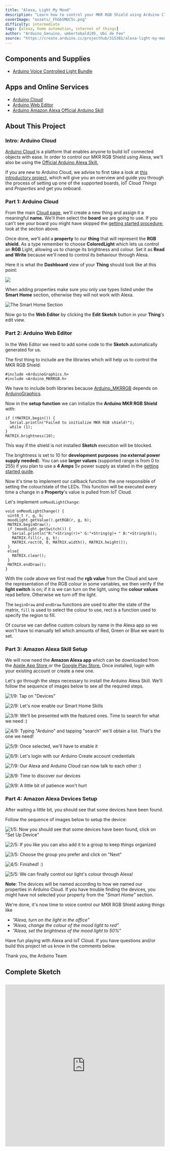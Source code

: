 ```yaml
---
title: "Alexa, Light My Mood"
description: "Learn how to control your MKR RGB Shield using Arduino Cloud and Amazon Alexa."
coverImage: "assets/_FhGbSMUC5c.png"
difficulty: intermediate
tags: [alexa, home automation, internet of things]
author: "Arduino_Genuino, umbertobaldi95, Ubi de Feo"
source: "https://create.arduino.cc/projecthub/315381/alexa-light-my-mood-885534"
---
```


## Components and Supplies

- [Arduino Voice Controlled Light Bundle](https://store.arduino.cc/voice-controlled-light-bundle)

## Apps and Online Services

- [Arduino Cloud](https://cloud.arduino.cc)
- [Arduino Web Editor](https://create.arduino.cc/editor)
- [Arduino Amazon Alexa Official Arduino Skill](https://www.amazon.com/Arduino-LLC/dp/B07ZT2PK2H)

## About This Project

### Intro: Arduino Cloud

[Arduino Cloud ](https://create.arduino.cc/iot/)is a platform that enables anyone to build IoT connected objects with ease. In order to control our MKR RGB Shield using Alexa, we'll also be using the [Official Arduino Alexa Skill.](https://www.amazon.com/Arduino-LLC/dp/B07ZT2PK2H)

If you are new to Arduino Cloud, we advise to first take a look at [this introductory project,](https://create.arduino.cc/projecthub/133030/iot-cloud-getting-started-c93255) which will give you an overview and guide you through the process of setting up one of the supported boards, IoT Cloud *Things* and *Properties* and get you onboard.

### Part 1: Arduino Cloud

From the main [Cloud page,](https://create.arduino.cc/iot/things) we'll create a new thing and assign it a meaningful **name.** We'll then select the **board** we are going to use. If you can't see your board you might have skipped the [getting started procedure:](https://create.arduino.cc/getting-started) look at the section above.

Once done, we'll add a **property** to our **thing** that will represent the **RGB shield.** As a type remember to choose **ColoredLight** which lets us control an **RGB** Light, allowing us to change its brightness and colour. Set it as **Read** **and** **Write** because we'll need to control its behaviour through Alexa.

Here it is what the **Dashboard** view of your **Thing** should look like at this point:

![](assets/screenshot_from_2019-12-23_15-37-38_lFNTKH9oSn.png)

When adding properties make sure you only use types listed under the **Smart Home** section, otherwise they will not work with Alexa.

![The Smart Home Section](assets/smart_home_rectangle_dLR0YJgofD.png)


Now go to the **Web Editor** by clicking the **Edit Sketch** button in your **Thing**'s edit view.

### Part 2: Arduino Web Editor

In the Web Editor we need to add some code to the **Sketch** automatically generated for us.

The first thing to include are the libraries which will help us to control the MKR RGB Shield:

```arduino
#include <ArduinoGraphics.h> 
#include <Arduino_MKRRGB.h>
```

We have to include both libraries because [Arduino\_MKRRGB](https://www.arduino.cc/en/Reference/ArduinoMKRRGB) depends on [ArduinoGraphics](https://www.arduino.cc/en/Reference/ArduinoGraphics).

Now in the **setup function** we can initialize the **Arduino MKR RGB Shield** with:

```arduino
if (!MATRIX.begin()) {
  Serial.println("Failed to initialize MKR RGB shield!");
  while (1);
}
MATRIX.brightness(10);
```

This way if the shield is not installed **Sketch** execution will be blocked.

The brightness is set to 10 for **development purposes** (**no external power supply** **needed**). You can use **larger values** (supported range is from 0 to 255) if you plan to use a **4 Amps** 5v power supply as stated in the [getting started guide](https://www.arduino.cc/en/guide/MKRRGBShield).

Now it's time to implement our callback function: the one responsible of setting the colour/state of the LEDs. This function will be executed every time a change in a **Property**'s value is pulled from IoT Cloud.

Let's implement `onMoodLightChange`:

```arduino
void onMoodLightChange() {
 uint8_t r, g, b;
 moodLight.getValue().getRGB(r, g, b);
 MATRIX.beginDraw();
 if (moodLight.getSwitch()) {
   Serial.println("R:"+String(r)+" G:"+String(g)+ " B:"+String(b));
   MATRIX.fill(r, g, b);
   MATRIX.rect(0, 0, MATRIX.width(), MATRIX.height());
 }
 else{
   MATRIX.clear();
 }
 MATRIX.endDraw();
}
```

With the code above we first read the **rgb value** from the Cloud and save the representation of the RGB colour in some variables, we then verify if the **light switch** is on; if it is we can turn on the light, using the **colour values** read before. Otherwise we turn off the light.

The `beginDraw` and `endDraw` functions are used to alter the state of the matrix, `fill` is used to select the colour to use, rect is a function used to specify the region to fill.

Of course we can define custom colours by name in the Alexa app so we won't have to manually tell which amounts of Red, Green or Blue we want to set. 

### Part 3: Amazon Alexa Skill Setup

We will now need the **Amazon Alexa app** which can be downloaded from the [Apple App Store ](https://apps.apple.com/us/app/amazon-alexa/id944011620)or the [Google Play Store.](https://play.google.com/store/apps/details?id=com.amazon.dee.app) Once installed, login with your existing account or create a new one.

Let's go through the steps necessary to install the Arduino Alexa Skill. We'll follow the sequence of images below to see all the required steps.

![1/9: Tap on "Devices"](assets/00_RFm9P2qzyB.png)



![2/9: Let's now enable our Smart Home Skills](assets/01_nKLOMzvdse.png)



![3/9: We'll be presented with the featured ones. Time to search for what we need :)](assets/02_fyS5DtH2jX.png)



![4/9: Typing "Arduino" and tapping "search" we'll obtain a list. That's the one we need!](assets/03_Kjb6Zxk2xW.png)



![5/9: Once selected, we'll have to enable it](assets/04_RmBI4TuYcP.png)



![6/9: Let's login with our Arduino Create account credentials](assets/05_9hXfJxgMoj.png)



![7/9: Our Alexa and Arduino Cloud can now talk to each other :)](assets/06_Jjp2QJHzKk.png)



![8/9: Time to discover our devices](assets/07_2GYqgv30SB.png)


![9/9: A little bit of patience won't hurt](assets/08_EVOIbCD6hI.png)



### Part 4: Amazon Alexa Devices Setup

After waiting a little bit, you should see that some devices have been found.

Follow the sequence of images below to setup the device:

![ 1/5: Now you should see that some devices have been found, click on "Set Up Device"](assets/01_jy55ZdUN5q.png)


![2/5: If you like you can also add it to a group to keep things organized](assets/02_CJJ609n37L.png)



![3/5: Choose the group you prefer and click on "Next"](assets/03_Cq0fPcmll9.png)



![4/5: Finished! :)](assets/04_FsdBW0Lgiq.png)



![5/5: We can finally control our light's colour through Alexa!](assets/05_63AzPXg1Rn.png)


**Note**: The devices will be named according to how we named our properties in Arduino Cloud. If you have trouble finding the devices, you might have not selected your property from the *"Smart Home"* section.

We're done, it's now time to voice control our MKR RGB Shield asking things like

* *”Alexa, turn on the light in the office”*
* *”Alexa, change the colour of the mood light to red”*
* *”Alexa, set the brightness of the mood light to 50%”*

Have fun playing with Alexa and IoT Cloud. If you have questions and/or build this project let us know in the comments below.

Thank you, the Arduino Team


## Complete Sketch


<iframe src='https://create.arduino.cc/editor/Arduino_Genuino/42c17c42-6c91-43fe-9079-125f6ce94d9b/preview?embed&snippet' style='height:510px;width:100%;margin:10px 0' frameborder='0'></iframe>